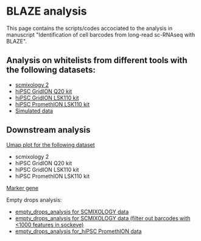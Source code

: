 # BLAZE analysis
This page contains the scripts/codes accociated to the analysis in manuscript "Identification of cell barcodes from long-read sc-RNAseq with BLAZE".

## Analysis on whitelists from different tools with the following datasets:
* [scmixology 2](scmixology_data_analysis.html)
* [hiPSC GridION Q20 kit](hiPSC_diff_gridion_q20_analysis.html)
* [hiPSC GridION LSK110 kit](hiPSC_diff_gridion_lsk110_analysis.html)
* [hiPSC PromethION LSK110 kit](hiPSC_diff_promethion_lsk110_analysis.html)
* [Simulated data](simulation_SLsim_analysis.html)
## Downstream analysis
[Umap plot for the following dataset](umap_analysis_all_together_rebasecall.html)
* scmixology 2
* hiPSC GridION Q20 kit
* hiPSC GridION LSK110 kit
* hiPSC PromethION LSK110 kit

[Marker gene](SC_Marker_gene.html)

Empty drops analysis:
* [empty_drops_analysis for SCMIXOLOGY data](empty_drops_SCMIXOLOGY.html)
* [empty_drops_analysis for SCMIXOLOGY data (filter out barcodes with <1000 features in sockeye)](empty_drops_scmixology_-1000ft_sockeye.html)
* [empty_drops_analysis for_hiPSC PromethION data](empty_drops_transcripts.html)

